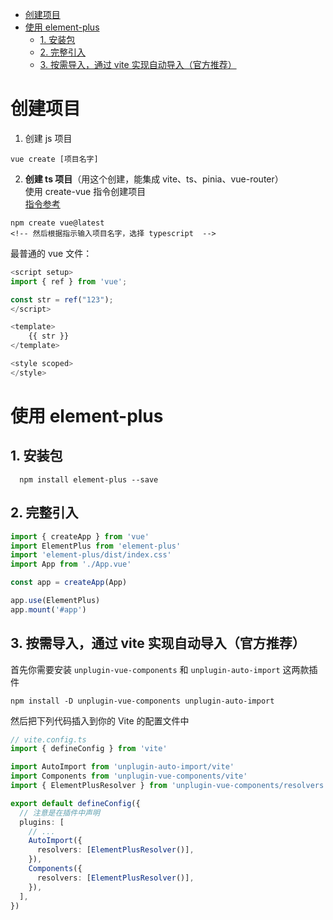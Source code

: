 - [创建项目](#创建项目)
- [使用 element-plus](#使用-element-plus)
  - [1. 安装包](#1-安装包)
  - [2. 完整引入](#2-完整引入)
  - [3. 按需导入，通过 vite 实现自动导入（官方推荐）](#3-按需导入通过-vite-实现自动导入官方推荐)

# 创建项目
1. 创建 js 项目
```
vue create [项目名字]
```
2. **创建 ts 项目**（用这个创建，能集成 vite、ts、pinia、vue-router）  
   使用 create-vue 指令创建项目  
   [指令参考](https://github.com/vuejs/create-vue)
```
npm create vue@latest
<!-- 然后根据指示输入项目名字，选择 typescript  -->
```

最普通的 vue 文件：
```js
<script setup>
import { ref } from 'vue';

const str = ref("123");
</script>

<template>
    {{ str }}
</template>

<style scoped>
</style>
```

# 使用 element-plus
## 1. 安装包
```
  npm install element-plus --save
```
## 2. 完整引入
```js
import { createApp } from 'vue'
import ElementPlus from 'element-plus'
import 'element-plus/dist/index.css'
import App from './App.vue'

const app = createApp(App)

app.use(ElementPlus)
app.mount('#app')
```
## 3. 按需导入，通过 vite 实现自动导入（官方推荐）
首先你需要安装 `unplugin-vue-components` 和 `unplugin-auto-import` 这两款插件
```
npm install -D unplugin-vue-components unplugin-auto-import
```

然后把下列代码插入到你的 Vite 的配置文件中
```ts
// vite.config.ts
import { defineConfig } from 'vite'

import AutoImport from 'unplugin-auto-import/vite'
import Components from 'unplugin-vue-components/vite'
import { ElementPlusResolver } from 'unplugin-vue-components/resolvers'

export default defineConfig({
  // 注意是在插件中声明
  plugins: [
    // ...
    AutoImport({
      resolvers: [ElementPlusResolver()],
    }),
    Components({
      resolvers: [ElementPlusResolver()],
    }),
  ],
})
```
